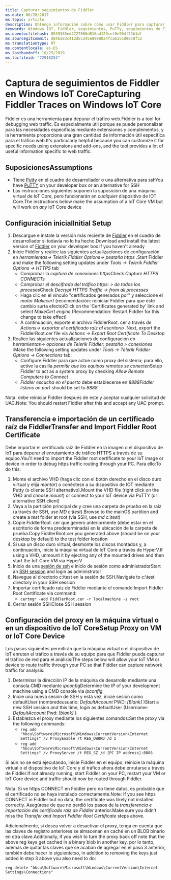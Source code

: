 ```yaml
---
title: Capturar seguimientos de Fiddler
ms.date: 08/28/2017
ms.topic: article
description: Obtenga información sobre cómo usar Fiddler para capturar seguimientos de Fiddler en Windows IoT Core.
keywords: Windows IOT, Fiddler, seguimientos, PuTTy, seguimientos de Fiddler
ms.openlocfilehash: 0539365ed4727866d816ad129cef0e904f22b1df
ms.sourcegitcommit: d84ba83c412d5c245e89880a4fca6155d98c8f52
ms.translationtype: MT
ms.contentlocale: es-ES
ms.lasthandoff: 10/25/2019
ms.locfileid: "72918254"
---
```

# <a name="capturing-fiddler-traces-on-windows-iot-core"></a><span data-ttu-id="394b4-104">Captura de seguimientos de Fiddler en Windows IoT Core</span><span class="sxs-lookup"><span data-stu-id="394b4-104">Capturing Fiddler Traces on Windows IoT Core</span></span>

<span data-ttu-id="394b4-105">Fiddler es una herramienta para depurar el tráfico web.</span><span class="sxs-lookup"><span data-stu-id="394b4-105">Fiddler is a tool for debugging web traffic.</span></span> <span data-ttu-id="394b4-106">Es especialmente útil porque se puede personalizar para las necesidades específicas mediante extensiones y complementos, y la herramienta proporciona una gran cantidad de información útil específica para el tráfico web.</span><span class="sxs-lookup"><span data-stu-id="394b4-106">It's particularly helpful because you can customize it for specific needs using extensions and add-ons, and the tool provides a lot of useful information specific to web traffic.</span></span>

## <a name="assumptions"></a><span data-ttu-id="394b4-107">Suposiciones</span><span class="sxs-lookup"><span data-stu-id="394b4-107">Assumptions</span></span> 

* <span data-ttu-id="394b4-108">Tiene [Putty](http://www.putty.org/) en el cuadro de desarrollador o una alternativa para ssh</span><span class="sxs-lookup"><span data-stu-id="394b4-108">You have [PuTTY](http://www.putty.org/) on your developer box or an alternative for SSH</span></span>
* <span data-ttu-id="394b4-109">Las instrucciones siguientes suponen la suposición de una máquina virtual de IoT Core, pero funcionarán en *cualquier* dispositivo de IOT Core.</span><span class="sxs-lookup"><span data-stu-id="394b4-109">The instructions below make the assumption of a IoT Core VM but will work on *any* IoT Core device</span></span>

## <a name="initial-setup"></a><span data-ttu-id="394b4-110">Configuración inicial</span><span class="sxs-lookup"><span data-stu-id="394b4-110">Initial Setup</span></span>

1. <span data-ttu-id="394b4-111">Descargue e instale la versión más reciente de [Fiddler](http://www.telerik.com/fiddler/) en el cuadro de desarrollador si todavía no lo ha hecho.</span><span class="sxs-lookup"><span data-stu-id="394b4-111">Download and install the latest version of [Fiddler](http://www.telerik.com/fiddler/) on your developer box if you haven't already</span></span>
2. <span data-ttu-id="394b4-112">Inicie Fiddler y realice las siguientes actualizaciones de configuración en _herramientas-> Telerik Fiddler Options-> pestaña https_ .</span><span class="sxs-lookup"><span data-stu-id="394b4-112">Start Fiddler and make the following setting updates under _Tools -> Telerik Fiddler Options -> HTTPS_ tab</span></span>
    * <span data-ttu-id="394b4-113">Comprobar la _captura de conexiones https_</span><span class="sxs-lookup"><span data-stu-id="394b4-113">Check _Capture HTTPS CONNECTs_</span></span>
    * <span data-ttu-id="394b4-114">Comprobar _el descifrado del tráfico https: > de todos los procesos_</span><span class="sxs-lookup"><span data-stu-id="394b4-114">Check _Decrypt HTTPS Traffic -> from all processes_</span></span>
    * <span data-ttu-id="394b4-115">Haga clic en el vínculo "certificados generados por" y seleccione el _motor Makecert_ (recomendación: reiniciar Fiddler para que este cambio surta efecto)</span><span class="sxs-lookup"><span data-stu-id="394b4-115">Click on the 'Certificates generated by' link and select _MakeCert engine_ (Recommendation: Restart Fiddler for this change to take effect)</span></span>
    * <span data-ttu-id="394b4-116">A continuación, exporte el archivo FiddlerRoot. cer a través _de Actions-> exportar el certificado raíz al escritorio_ .</span><span class="sxs-lookup"><span data-stu-id="394b4-116">Next, export the FiddlerRoot.cer file via _Actions -> Export Root Certificate To Desktop_</span></span>
3. <span data-ttu-id="394b4-117">Realice las siguientes actualizaciones de configuración en _herramientas-> opciones de Telerik Fiddler: pestaña > conexiones_ :</span><span class="sxs-lookup"><span data-stu-id="394b4-117">Make the following setting updates under _Tools -> Telerik Fiddler Options -> Connections_ tab:</span></span>
    * <span data-ttu-id="394b4-118">Configure Fiddler para que actúe como proxy del sistema; para ello, active la casilla _permitir que los equipos remotos se conecten_</span><span class="sxs-lookup"><span data-stu-id="394b4-118">Setup Fiddler to act as a system proxy by checking _Allow Remote Computers to Connect_</span></span>
    * <span data-ttu-id="394b4-119">_Fiddler escucha en el puerto_ debe establecerse en _8888_</span><span class="sxs-lookup"><span data-stu-id="394b4-119">_Fiddler listens on port_ should be set to _8888_</span></span>
  
<span data-ttu-id="394b4-120">Nota: debe reiniciar Fiddler después de este y aceptar cualquier solicitud de UAC.</span><span class="sxs-lookup"><span data-stu-id="394b4-120">Note: You should restart Fiddler after this and accept any UAC prompt.</span></span>

## <a name="transfer-and-import-fiddler-root-certificate"></a><span data-ttu-id="394b4-121">Transferencia e importación de un certificado raíz de Fiddler</span><span class="sxs-lookup"><span data-stu-id="394b4-121">Transfer and Import Fiddler Root Certificate</span></span>
<span data-ttu-id="394b4-122">Debe importar el certificado raíz de Fiddler en la imagen o el dispositivo de IoT para depurar el enrutamiento de tráfico HTTPS a través de su equipo.</span><span class="sxs-lookup"><span data-stu-id="394b4-122">You'll need to import the Fiddler root certificate to your IoT image or device in order to debug https traffic routing through your PC.</span></span>  <span data-ttu-id="394b4-123">Para ello:</span><span class="sxs-lookup"><span data-stu-id="394b4-123">To do this:</span></span>

1. <span data-ttu-id="394b4-124">Monte el archivo VHD (haga clic con el botón derecho en el disco duro virtual y elija _montar_) o conéctese a su dispositivo de IOT mediante Putty (o cliente SSH alternativo).</span><span class="sxs-lookup"><span data-stu-id="394b4-124">Mount the VHD file (right click on the VHD and choose _mount_) or connect to your IoT device via PuTTY (or alternative SSH client)</span></span>
2. <span data-ttu-id="394b4-125">Vaya a la partición principal de y cree una carpeta de _prueba_ en la raíz (a través de SSH, use _MD c:\test_).</span><span class="sxs-lookup"><span data-stu-id="394b4-125">Browse to the mainOS partition and create a _test_ folder at root (via SSH, use _md c:\test_)</span></span>
3. <span data-ttu-id="394b4-126">Copie FiddlerRoot. cer que generó anteriormente (debe estar en el escritorio de forma predeterminada) en la ubicación de la carpeta de prueba.</span><span class="sxs-lookup"><span data-stu-id="394b4-126">Copy FiddlerRoot.cer you generated above (should be on your desktop by default) to the test folder location</span></span>
4. <span data-ttu-id="394b4-127">Si usa un disco duro virtual, desmonte los discos montados y, a continuación, inicie la máquina virtual de IoT Core a través de HyperV.</span><span class="sxs-lookup"><span data-stu-id="394b4-127">If using a VHD, unmount it by ejecting any of the mounted drives and then start the IoT Core VM via HyperV</span></span>
5. <span data-ttu-id="394b4-128">Inicio de una [sesión de ssh](../connect-your-device/ssh.md) e inicio de sesión como administrador</span><span class="sxs-lookup"><span data-stu-id="394b4-128">Start an [SSH session](../connect-your-device/ssh.md) and login as administrator</span></span> 
6. <span data-ttu-id="394b4-129">Navegue al directorio c:\test en la sesión de SSH.</span><span class="sxs-lookup"><span data-stu-id="394b4-129">Navigate to c:\test directory in your SSH session</span></span>
7. <span data-ttu-id="394b4-130">Importar certificado raíz de Fiddler mediante el comando:</span><span class="sxs-lookup"><span data-stu-id="394b4-130">Import Fiddler Root Certificate via command:</span></span>
    * `certmgr -add FiddlerRoot.cer -r localmachine -s root`
8. <span data-ttu-id="394b4-131">Cerrar sesión SSH</span><span class="sxs-lookup"><span data-stu-id="394b4-131">Close SSH session</span></span>


## <a name="setup-proxy-on-vm-or-iot-core-device"></a><span data-ttu-id="394b4-132">Configuración del proxy en la máquina virtual o en un dispositivo de IoT Core</span><span class="sxs-lookup"><span data-stu-id="394b4-132">Setup Proxy on VM or IoT Core Device</span></span>
<span data-ttu-id="394b4-133">Los pasos siguientes permitirán que la máquina virtual o el dispositivo de IoT enruten el tráfico a través de su equipo para que Fiddler pueda capturar el tráfico de red para el análisis:</span><span class="sxs-lookup"><span data-stu-id="394b4-133">The steps below will allow your IoT VM or device to route traffic through your PC so that Fiddler can capture network traffic for analysis:</span></span>

1. <span data-ttu-id="394b4-134">Determinar la dirección IP de la máquina de desarrollo mediante una consola CMD mediante _ipconfig_</span><span class="sxs-lookup"><span data-stu-id="394b4-134">Determine the IP of your development machine using a CMD console via _ipconfig_</span></span>
2. <span data-ttu-id="394b4-135">Inicie una nueva sesión de SSH y esta vez, inicie sesión como defaultUser (nombredeusuario: _DefaultAccount_ PWD: _[Blank]_ )</span><span class="sxs-lookup"><span data-stu-id="394b4-135">Start a new SSH session and this time, login as defaultUser (Username: _DefaultAccount_  Pwd: _[blank]_ )</span></span>
3. <span data-ttu-id="394b4-136">Establezca el proxy mediante los siguientes comandos:</span><span class="sxs-lookup"><span data-stu-id="394b4-136">Set the proxy via the following commands:</span></span>
    * `reg add "hkcu\Software\Microsoft\Windows\CurrentVersion\Internet Settings" /v ProxyEnable /t REG_DWORD /d 1`
    * `reg add "hkcu\Software\Microsoft\Windows\CurrentVersion\Internet Settings" /v ProxyServer /t REG_SZ /d [PC IP address]:8888`

<span data-ttu-id="394b4-137">Si aún no se está ejecutando, inicie Fiddler en el equipo, reinicie la máquina virtual o el dispositivo de IoT Core y el tráfico ahora debe enrutarse a través de Fiddler.</span><span class="sxs-lookup"><span data-stu-id="394b4-137">If not already running, start Fiddler on your PC, restart your VM or IoT Core device and traffic should now be routed through Fiddler.</span></span> 

<span data-ttu-id="394b4-138">Nota: Si ve https CONNECT en Fiddler pero no tiene datos, es probable que el certificado no se haya instalado correctamente.</span><span class="sxs-lookup"><span data-stu-id="394b4-138">Note: If you see https CONNECT in Fiddler but no data, the certificate was likely not installed correctly.</span></span> <span data-ttu-id="394b4-139">Asegúrese de que no perdió los pasos de la _transferencia e importación del certificado raíz de Fiddler_ anterior.</span><span class="sxs-lookup"><span data-stu-id="394b4-139">Make sure you didn't miss the _Transfer and Import Fiddler Root Certificate_ steps above.</span></span>

<span data-ttu-id="394b4-140">Adicionalmente, si desea volver a desactivar el proxy, tenga en cuenta que las claves de registro anteriores se almacenan en caché en un BLOB binario en otra clave.</span><span class="sxs-lookup"><span data-stu-id="394b4-140">Additonally, if you wish to turn the proxy back off note that the above reg keys get cached in a binary blob in another key.</span></span> <span data-ttu-id="394b4-141">por lo tanto, además de quitar las claves que se acaban de agregar en el paso 3 anterior, también debe hacer lo siguiente:</span><span class="sxs-lookup"><span data-stu-id="394b4-141">so, in addition to removing the keys just added in step 3 above you also need to do:</span></span>

    reg delete "hkcu\Software\Microsoft\Windows\CurrentVersion\Internet Settings\Connections"
    
    
